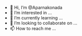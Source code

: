 - 👋 Hi, I’m @Aparnakonada
- 👀 I’m interested in ...
- 🌱 I’m currently learning ...
- 💞️ I’m looking to collaborate on ...
- 📫 How to reach me ...

<!---
Aparnakonada/Aparnakonada is a ✨ special ✨ repository because its `README.md` (this file) appears on your GitHub profile.
You can click the Preview link to take a look at your changes.
--->
